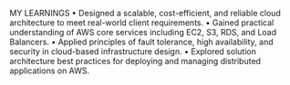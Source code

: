 MY LEARNINGS
• Designed a scalable, cost-efficient, and reliable cloud architecture to meet real-world client requirements.
• Gained practical understanding of AWS core services including EC2, S3, RDS, and Load Balancers.
• Applied principles of fault tolerance, high availability, and security in cloud-based infrastructure design.
• Explored solution architecture best practices for deploying and managing distributed applications on AWS.
